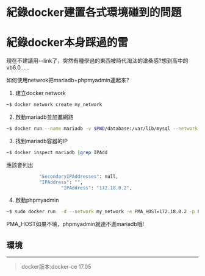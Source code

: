 # 紀錄docker建置各式環境碰到的問題


# 紀錄docker本身踩過的雷
現在不建議用--link了，突然有種學過的東西被時代淘汰的滄桑感?想到高中的vb6.0......

如何使用netwrok把mariadb+phpmyadmin連起來?

1. 建立docker network

```sh
~$ docker network create my_network
```
2. 啟動mariadb並加進網路
```sh
~$ docker run --name mariadb -v $PWD/database:/var/lib/mysql --network my_network  -e MYSQL_ROOT_PASSWORD=123 -d mariadb
```
3. 找到mariadb容器的IP

```bash
~$ docker inspect mariadb |grep IPAdd
```
應該會列出
```bash
            "SecondaryIPAddresses": null,
            "IPAddress": "",
                    "IPAddress": "172.18.0.2",
```
4. 啟動phpmyadmin
```bash
~$ sudo docker run  -d --network my_network -e PMA_HOST=172.18.0.2 -p 8081:80 phpmyadmin/phpmyadmin
```
PMA_HOST如果不填，phpmyadmin就連不進mariadb哦!
## 環境
***
> docker版本:docker-ce 17.05
